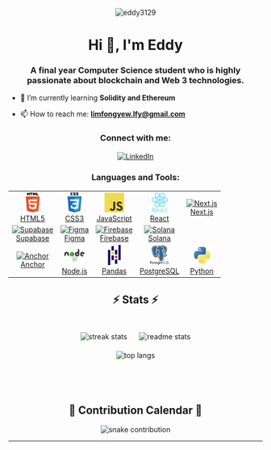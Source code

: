 <p align="center"> 
  <img src="https://komarev.com/ghpvc/?username=eddy3129&label=Profile%20views&color=0e75b6&style=flat" alt="eddy3129" /> 
</p>

<h1 align="center">Hi 👋, I'm Eddy</h1>
<h3 align="center">A final year Computer Science student who is highly passionate about blockchain and Web 3 technologies.</h3>

- 🌱 I’m currently learning **Solidity and Ethereum**

- 📫 How to reach me: **limfongyew.lfy@gmail.com**

<h3 align="center">Connect with me:</h3>
<p align="center">
  <a href="https://linkedin.com/in/www.linkedin.com/in/fongyew-lim-40878122a" target="blank">
    <img align="center" src="https://raw.githubusercontent.com/rahuldkjain/github-profile-readme-generator/master/src/images/icons/Social/linked-in-alt.svg" alt="LinkedIn" height="30" width="40" />
  </a>
</p>

<h3 align="center">Languages and Tools:</h3>
<table align="center">
  <tr>
    <td align="center">
      <a href="https://www.w3.org/html/" target="_blank" rel="noreferrer">
        <img src="https://raw.githubusercontent.com/devicons/devicon/master/icons/html5/html5-original-wordmark.svg" alt="HTML5" width="40" height="40"/><br>HTML5
      </a>
    </td>
    <td align="center">
      <a href="https://www.w3schools.com/css/" target="_blank" rel="noreferrer">
        <img src="https://raw.githubusercontent.com/devicons/devicon/master/icons/css3/css3-original-wordmark.svg" alt="CSS3" width="40" height="40"/><br>CSS3
      </a>
    </td>
    <td align="center">
      <a href="https://developer.mozilla.org/en-US/docs/Web/JavaScript" target="_blank" rel="noreferrer">
        <img src="https://raw.githubusercontent.com/devicons/devicon/master/icons/javascript/javascript-original.svg" alt="JavaScript" width="40" height="40"/><br>JavaScript
      </a>
    </td>
    <td align="center">
      <a href="https://reactjs.org/" target="_blank" rel="noreferrer">
        <img src="https://raw.githubusercontent.com/devicons/devicon/master/icons/react/react-original-wordmark.svg" alt="React" width="40" height="40"/><br>React
      </a>
    </td>
    <td align="center">
      <a href="https://nextjs.org/" target="_blank" rel="noreferrer">
        <img src="https://cdn.worldvectorlogo.com/logos/nextjs-2.svg" alt="Next.js" width="40" height="40"/><br>Next.js
      </a>
    </td>
  </tr>
  <tr>
    <td align="center">
      <a href="https://supabase.io/" target="_blank" rel="noreferrer">
        <img src="https://www.vectorlogo.zone/logos/supabase/supabase-icon.svg" alt="Supabase" width="40" height="40"/><br>Supabase
      </a>
    </td>
    <td align="center">
      <a href="https://www.figma.com/" target="_blank" rel="noreferrer">
        <img src="https://www.vectorlogo.zone/logos/figma/figma-icon.svg" alt="Figma" width="40" height="40"/><br>Figma
      </a>
    </td>
    <td align="center">
      <a href="https://firebase.google.com/" target="_blank" rel="noreferrer">
        <img src="https://www.vectorlogo.zone/logos/firebase/firebase-icon.svg" alt="Firebase" width="40" height="40"/><br>Firebase
      </a>
    </td>
    <td align="center">
      <a href="https://solana.com/" target="_blank" rel="noreferrer">
        <img src="https://cdn.worldvectorlogo.com/logos/solana.svg" alt="Solana" width="40" height="40"/><br>Solana
      </a>
    </td>
  </tr>
  <tr>
    <td align="center">
      <a href="https://www.anchor-lang.com/" target="_blank" rel="noreferrer">
        <img src="https://www.vectorlogo.zone/logos/anchorlang/anchorlang-icon.svg" alt="Anchor" width="40" height="40"/><br>Anchor
      </a>
    </td>
    <td align="center">
      <a href="https://nodejs.org" target="_blank" rel="noreferrer">
        <img src="https://raw.githubusercontent.com/devicons/devicon/master/icons/nodejs/nodejs-original-wordmark.svg" alt="Node.js" width="40" height="40"/><br>Node.js
      </a>
    </td>
    <td align="center">
      <a href="https://pandas.pydata.org/" target="_blank" rel="noreferrer">
        <img src="https://raw.githubusercontent.com/devicons/devicon/2ae2a900d2f041da66e950e4d48052658d850630/icons/pandas/pandas-original.svg" alt="Pandas" width="40" height="40"/><br>Pandas
      </a>
    </td>
    <td align="center">
      <a href="https://www.postgresql.org" target="_blank" rel="noreferrer">
        <img src="https://raw.githubusercontent.com/devicons/devicon/master/icons/postgresql/postgresql-original-wordmark.svg" alt="PostgreSQL" width="40" height="40"/><br>PostgreSQL
      </a>
    </td>
    <td align="center">
      <a href="https://www.python.org" target="_blank" rel="noreferrer">
        <img src="https://raw.githubusercontent.com/devicons/devicon/master/icons/python/python-original.svg" alt="Python" width="40" height="40"/><br>Python
      </a>
    </td>
  </tr>
</table>

<h2 align="center">⚡ Stats ⚡</h2>
<br>
<div align="center">
  <img width=390 src="https://github-readme-streak-stats.herokuapp.com/?user=eddy3129&count_private=true&theme=react&border_radius=10" alt="streak stats" style="margin: 10px;"/>
  <img width=390 src="https://github-readme-stats.vercel.app/api?username=eddy3129&count_private=true&show_icons=true&theme=react&rank_icon=github&border_radius=10" alt="readme stats" style="margin: 10px;"/>
  <br/>
  <img width=325 src="https://github-readme-stats.vercel.app/api/top-langs/?username=eddy3129&hide=HTML&langs_count=8&layout=compact&theme=react&border_radius=10&size_weight=0.5&count_weight=0.5&exclude_repo=github-readme-stats" alt="top langs" style="margin: 10px;"/>
</div>

<br/><br/>

<h2 align="center">📅 Contribution Calendar 📅</h2>

<p align="center">
  <img src="https://github.com/eddy3129/eddy3129/raw/output/github-contribution-grid-snake.svg" alt="snake contribution" />
</p>

<hr/>
